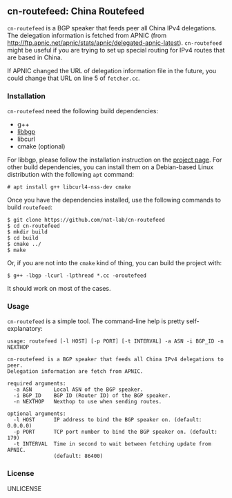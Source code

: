 cn-routefeed: China Routefeed
---

`cn-routefeed` is a BGP speaker that feeds peer all China IPv4 delegations. The delegation information is fetched from APNIC (from <http://ftp.apnic.net/apnic/stats/apnic/delegated-apnic-latest>). `cn-routefeed` might be useful if you are trying to set up special routing for IPv4 routes that are based in China.

If APNIC changed the URL of delegation information file in the future, you could change that URL on line 5 of `fetcher.cc`.

### Installation

`cn-routefeed` need the following build dependencies:

- g++
- [libbgp](https://github.com/Nat-Lab/libbgp) 
- libcurl
- cmake (optional)

For libbgp, please follow the installation instruction on the [project page](https://github.com/Nat-Lab/libbgp). For other build dependencies, you can install them on a Debian-based Linux distribution with the following `apt` command:

```
# apt install g++ libcurl4-nss-dev cmake
```

Once you have the dependencies installed, use the following commands to build `routefeed`:

```
$ git clone https://github.com/nat-lab/cn-routefeed
$ cd cn-routefeed
$ mkdir build
$ cd build
$ cmake ../
$ make
```

Or, if you are not into the `cmake` kind of thing, you can build the project with:

```
$ g++ -lbgp -lcurl -lpthread *.cc -oroutefeed 
```

It should work on most of the cases.

### Usage

`cn-routefeed` is a simple tool. The command-line help is pretty self-explanatory:

```
usage: routefeed [-l HOST] [-p PORT] [-t INTERVAL] -a ASN -i BGP_ID -n NEXTHOP

cn-routefeed is a BGP speaker that feeds all China IPv4 delegations to peer. 
Delegation information are fetch from APNIC.

required arguments:
  -a ASN       Local ASN of the BGP speaker.
  -i BGP_ID    BGP ID (Router ID) of the BGP speaker.
  -n NEXTHOP   Nexthop to use when sending routes.

optional arguments:
  -l HOST      IP address to bind the BGP speaker on. (default: 0.0.0.0)
  -p PORT      TCP port number to bind the BGP speaker on. (default: 179)
  -t INTERVAL  Time in second to wait between fetching update from APNIC.
               (default: 86400)
```

### License

UNLICENSE